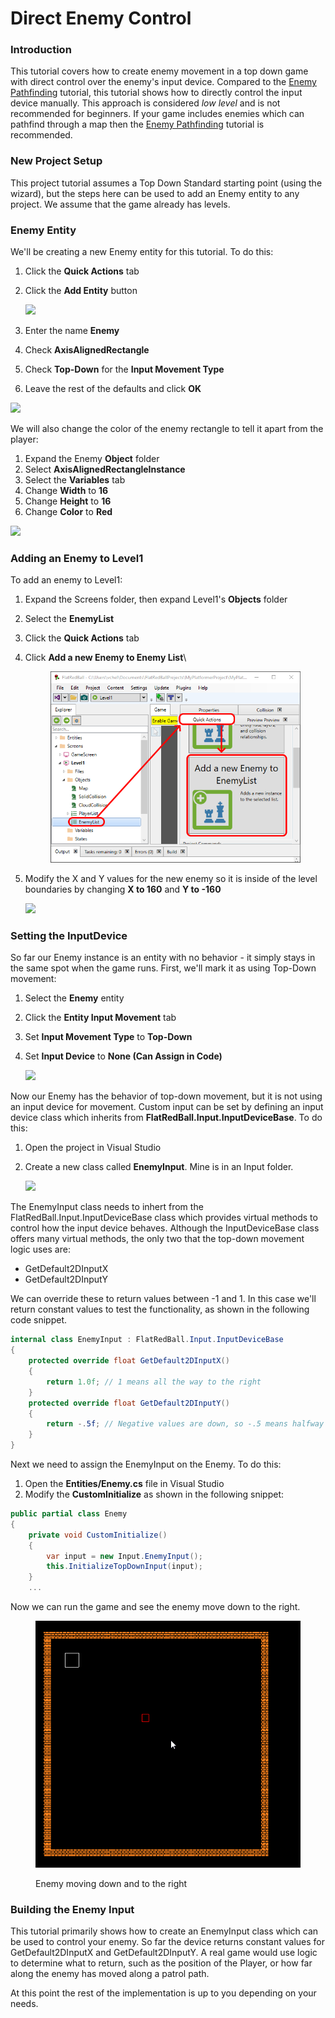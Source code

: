 # Direct Enemy Control

### Introduction

This tutorial covers how to create enemy movement in a top down game with direct control over the enemy's input device. Compared to the [Enemy Pathfinding](enemy-pathfinding.md) tutorial, this tutorial shows how to directly control the input device manually. This approach is considered _low level_ and is not recommended for beginners. If your game includes enemies which can pathfind through a map then the [Enemy Pathfinding](enemy-pathfinding.md) tutorial is recommended.

### New Project Setup

This project tutorial assumes a Top Down Standard starting point (using the wizard), but the steps here can be used to add an Enemy entity to any project. We assume that the game already has levels.

### Enemy Entity

We'll be creating a new Enemy entity for this tutorial. To do this:

1. Click the **Quick Actions** tab
2.  Click the **Add Entity** button

    ![](../../../.gitbook/assets/2022-03-img\_6230b5fde30ba.png)
3. Enter the name **Enemy**
4. Check **AxisAlignedRectangle**
5. Check **Top-Down** for the **Input Movement Type**
6. Leave the rest of the defaults and click **OK**

![](../../../.gitbook/assets/2022-03-img\_6230b8a8de03d.png)

We will also change the color of the enemy rectangle to tell it apart from the player:

1. Expand the Enemy **Object** folder
2. Select **AxisAlignedRectangleInstance**
3. Select the **Variables** tab
4. Change **Width** to **16**
5. Change **Height** to **16**
6. Change **Color** to **Red**

![](../../../.gitbook/assets/2022-03-img\_6230b9313ef12.png)

### Adding an Enemy to Level1

To add an enemy to Level1:

1. Expand the Screens folder, then expand Level1's **Objects** folder
2. Select the **EnemyList**
3. Click the **Quick Actions** tab
4.  Click **Add a new Enemy to Enemy List**\


    <figure><img src="../../../.gitbook/assets/2022-03-img_6230b9bfbb45e.png" alt=""><figcaption></figcaption></figure>
5.  Modify the X and Y values for the new enemy so it is inside of the level boundaries by changing **X to 160** and **Y to -160**

    ![](../../../.gitbook/assets/2022-03-img\_6230ba2a14f07.png)

### Setting the InputDevice

So far our Enemy instance is an entity with no behavior - it simply stays in the same spot when the game runs. First, we'll mark it as using Top-Down movement:

1. Select the **Enemy** entity
2. Click the **Entity Input Movement** tab
3. Set **Input Movement Type** to **Top-Down**
4.  Set **Input Device** to **None (Can Assign in Code)**

    ![](../../../.gitbook/assets/2022-03-img\_6230bae6a419f.png)

Now our Enemy has the behavior of top-down movement, but it is not using an input device for movement. Custom input can be set by defining an input device class which inherits from **FlatRedBall.Input.InputDeviceBase**. To do this:

1. Open the project in Visual Studio
2.  Create a new class called **EnemyInput**. Mine is in an Input folder.

    ![](../../../.gitbook/assets/2022-03-img\_6230bbff0fb59.png)

The EnemyInput class needs to inhert from the FlatRedBall.Input.InputDeviceBase class which provides virtual methods to control how the input device behaves. Although the InputDeviceBase class offers many virtual methods, the only two that the top-down movement logic uses are:

* GetDefault2DInputX
* GetDefault2DInputY

We can override these to return values between -1 and 1. In this case we'll return constant values to test the functionality, as shown in the following code snippet.

```csharp
internal class EnemyInput : FlatRedBall.Input.InputDeviceBase
{
    protected override float GetDefault2DInputX()
    {
        return 1.0f; // 1 means all the way to the right
    }
    protected override float GetDefault2DInputY()
    {
        return -.5f; // Negative values are down, so -.5 means halfway down
    }
}
```

Next we need to assign the EnemyInput on the Enemy. To do this:

1. Open the **Entities/Enemy.cs** file in Visual Studio
2. Modify the **CustomInitialize** as shown in the following snippet:

```csharp
public partial class Enemy
{
    private void CustomInitialize()
    {
        var input = new Input.EnemyInput();
        this.InitializeTopDownInput(input);
    }
    ...
```

Now we can run the game and see the enemy move down to the right.

<figure><img src="../../../.gitbook/assets/2022-03-15_10-27-50.gif" alt=""><figcaption><p>Enemy moving down and to the right</p></figcaption></figure>

### Building the Enemy Input

This tutorial primarily shows how to create an EnemyInput class which can be used to control your enemy. So far the device returns constant values for GetDefault2DInputX and GetDefault2DInputY. A real game would use logic to determine what to return, such as the position of the Player, or how far along the enemy has moved along a patrol path.

At this point the rest of the implementation is up to you depending on your needs.&#x20;
